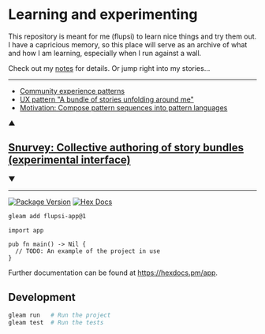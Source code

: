 # Learning and experimenting

This repository is meant for me (flupsi) to learn nice things and try them out. I have a capricious memory, so this place will serve as an archive of what and how I am learning, especially when I run against a wall.

Check out my [notes](./notes.md) for details. Or jump right into my stories...

---

- [Community experience patterns](./CommunityExperience.md)
- [UX pattern "A bundle of stories unfolding around me"](./StoryBundle.md)
- [Motivation: Compose pattern sequences into pattern languages](./ComposingPatterns.md)

▲

## [Snurvey: Collective authoring of story bundles (experimental interface)](./Snurvey.md)

▼



---

[![Package Version](https://img.shields.io/hexpm/v/app)](https://hex.pm/packages/flupsi-app)
[![Hex Docs](https://img.shields.io/badge/hex-docs-ffaff3)](https://hexdocs.pm/flupsi-app/)

```sh
gleam add flupsi-app@1
```

```gleam
import app

pub fn main() -> Nil {
  // TODO: An example of the project in use
}
```

Further documentation can be found at <https://hexdocs.pm/app>.

## Development

```sh
gleam run   # Run the project
gleam test  # Run the tests
```
